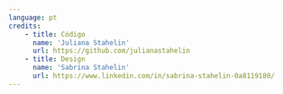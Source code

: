 ```yaml
---
language: pt
credits:
    - title: Código
      name: 'Juliana Stahelin'
      url: https://github.com/julianastahelin
    - title: Design
      name: 'Sabrina Stahelin'
      url: https://www.linkedin.com/in/sabrina-stahelin-0a8119180/
---
```

